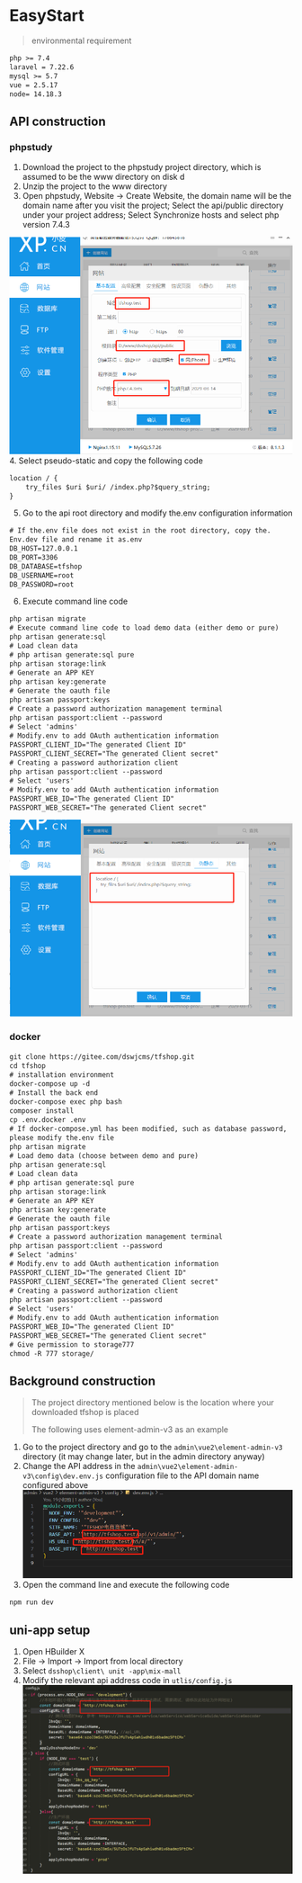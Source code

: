 # EasyStart
> environmental requirement
>
```
php >= 7.4
laravel = 7.22.6
mysql >= 5.7
vue = 2.5.17
node= 14.18.3
```
## API construction
### phpstudy
1. Download the project to the phpstudy project directory, which is assumed to be the www directory on disk d
2. Unzip the project to the www directory
3. Open phpstudy, Website -> Create Website, the domain name will be the domain name after you visit the project; Select the api/public directory under your project address; Select Synchronize hosts and select php version 7.4.3
   
![图片](/image/20240510105559.png)
4. Select pseudo-static and copy the following code
```
location / {
    try_files $uri $uri/ /index.php?$query_string;
}
```
5. Go to the api root directory and modify the.env configuration information
```
# If the.env file does not exist in the root directory, copy the. Env.dev file and rename it as.env
DB_HOST=127.0.0.1
DB_PORT=3306
DB_DATABASE=tfshop
DB_USERNAME=root
DB_PASSWORD=root
```
6. Execute command line code
```
php artisan migrate
# Execute command line code to load demo data (either demo or pure)
php artisan generate:sql
# Load clean data
# php artisan generate:sql pure
php artisan storage:link
# Generate an APP KEY
php artisan key:generate
# Generate the oauth file
php artisan passport:keys
# Create a password authorization management terminal
php artisan passport:client --password
# Select 'admins'
# Modify.env to add OAuth authentication information
PASSPORT_CLIENT_ID="The generated Client ID"
PASSPORT_CLIENT_SECRET="The generated Client secret"
# Creating a password authorization client
php artisan passport:client --password
# Select 'users'
# Modify.env to add OAuth authentication information
PASSPORT_WEB_ID="The generated Client ID"
PASSPORT_WEB_SECRET="The generated Client secret"
```

![图片](/image/20240510105657.png)
### docker
```
git clone https://gitee.com/dswjcms/tfshop.git
cd tfshop
# installation environment
docker-compose up -d
# Install the back end
docker-compose exec php bash
composer install
cp .env.docker .env
# If docker-compose.yml has been modified, such as database password, please modify the.env file
php artisan migrate
# Load demo data (choose between demo and pure)
php artisan generate:sql
# Load clean data
# php artisan generate:sql pure
php artisan storage:link
# Generate an APP KEY
php artisan key:generate
# Generate the oauth file
php artisan passport:keys
# Create a password authorization management terminal
php artisan passport:client --password
# Select 'admins'
# Modify.env to add OAuth authentication information
PASSPORT_CLIENT_ID="The generated Client ID"
PASSPORT_CLIENT_SECRET="The generated Client secret"
# Creating a password authorization client
php artisan passport:client --password
# Select 'users'
# Modify.env to add OAuth authentication information
PASSPORT_WEB_ID="The generated Client ID"
PASSPORT_WEB_SECRET="The generated Client secret"
# Give permission to storage777
chmod -R 777 storage/
```
## Background construction
> The project directory mentioned below is the location where your downloaded tfshop is placed
>
> The following uses element-admin-v3 as an example
>
1. Go to the project directory and go to the `admin\vue2\element-admin-v3` directory (it may change later, but in the admin directory anyway)
2. Change the API address in the `admin\vue2\element-admin-v3\config\dev.env.js` configuration file to the API domain name configured above
![图片](/image/20240510111720.png)
3. Open the command line and execute the following code
```
npm run dev
```
## uni-app setup
1. Open HBuilder X
2. File -> Import -> Import from local directory
3. Select `dsshop\client\ unit -app\mix-mall`
4. Modify the relevant api address code in `utlis/config.js`
![图片](/image/20240510143752.png)